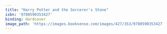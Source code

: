 ```yaml
---
title: "Harry Potter and the Sorcerer's Stone"
isbn: '9780590353427'
binding: Hardcover
image_path: 'https://images.booksense.com/images/427/353/9780590353427.jpg'
---
```



